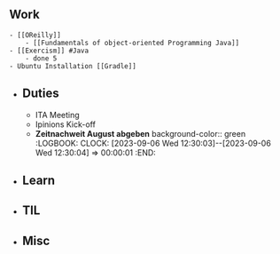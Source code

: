 ## Work
	- [[OReilly]]
		- [[Fundamentals of object-oriented Programming Java]]
	- [[Exercism]] #Java
		- done 5
	- Ubuntu Installation [[Gradle]]
- ## Duties
	- ITA Meeting
	- Ipinions Kick-off
	- **Zeitnachweit August abgeben**
	  background-color:: green
	  :LOGBOOK:
	  CLOCK: [2023-09-06 Wed 12:30:03]--[2023-09-06 Wed 12:30:04] =>  00:00:01
	  :END:
- ## Learn
- ## TIL
- ## Misc